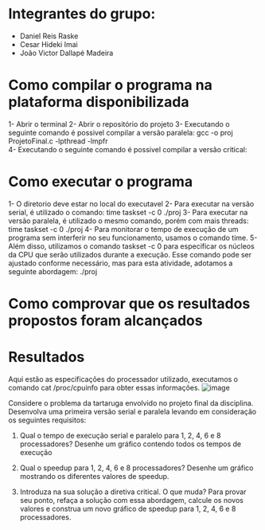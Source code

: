 # Integrantes do grupo:
- Daniel Reis Raske
- Cesar Hideki Imai
- João Victor Dallapé Madeira

# Como compilar o programa na plataforma disponibilizada
1- Abrir o terminal
2- Abrir o repositório do projeto
3- Executando o seguinte comando é possivel compilar a versão paralela: gcc -o proj ProjetoFinal.c -lpthread -lmpfr   
4- Executando o seguinte comando é possivel compilar a versão critical: 
# Como executar o programa
1- O diretorio deve estar no local do executavel
2- Para executar na versão serial, é utilizado o comando: time taskset -c 0 ./proj
3- Para executar na versão paralela, é utilizado o mesmo comando, porém com mais threads: time taskset -c 0 ./proj 
4- Para monitorar o tempo de execução de um programa sem interferir no seu funcionamento, usamos o comando time.
5- Além disso, utilizamos o comando taskset -c 0 para especificar os núcleos da CPU que serão utilizados durante a execução. Esse comando pode ser ajustado conforme necessário, mas para esta atividade, adotamos a seguinte abordagem:
./proj

# Como comprovar que os resultados propostos foram alcançados

# Resultados
Aqui estão as especificações do processador utilizado, executamos o comando cat /proc/cpuinfo para obter essas informações.
![image](https://github.com/Cehiim/comp_paralela/assets/125515277/a6304cc1-c6d7-43ab-b5d5-13108edc3799)

Considere o problema da tartaruga envolvido no projeto final da disciplina. Desenvolva uma primeira versão serial e paralela levando em consideração os seguintes requisitos:

  1. Qual o tempo de execução serial e paralelo para 1, 2, 4, 6 e 8 processadores? Desenhe um gráfico contendo todos os tempos de execução

  2. Qual o speedup para 1, 2, 4, 6 e 8 processadores? Desenhe um gráfico mostrando os diferentes valores de speedup.

  3. Introduza na sua solução a diretiva critical. O que muda? Para provar seu ponto, refaça a solução com essa abordagem, calcule os novos valores e construa um novo gráfico de speedup para 1, 2,     4, 6 e 8 processadores.
